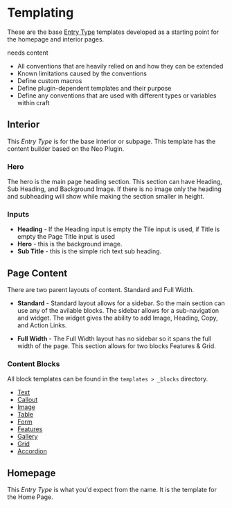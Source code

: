 # Templating
These are the base [Entry Type](https://docs.craftcms.com/v3/sections-and-entries.html#entry-types) templates developed as a starting point for the homepage and interior pages.

needs content
- All conventions that are heavily relied on and how they can be extended
- Known limitations caused by the conventions
- Define custom macros
- Define plugin-dependent templates and their purpose
- Define any conventions that are used with different types or variables within craft


## Interior
This *Entry Type* is for the base interior or subpage. This template has the content builder based on the Neo Plugin.

### Hero
The hero is the main page heading section. This section can have Heading, Sub Heading, and Background Image.  If there is no image only the heading and subheading will show while making the section smaller in height. 

### Inputs

* **Heading** -
If the Heading input is empty the Tile input is used, if Title is empty the Page Title input is used
* **Hero** - this is the background image.
* **Sub Title** - this is the simple rich text sub heading.


## Page Content
There are two parent layouts of content.  Standard and Full Width.
* **Standard** - Standard layout allows for a sidebar. So the main section can use any of the avilable blocks. The sidebar allows for a sub-navigation and widget. The widget gives the ability to add Image, Heading, Copy, and Action Links.

* **Full Width** - The Full Width layout has no sidebar so it spans the full width of the page. This section allows for two blocks Features & Grid.

### Content Blocks
All block templates can be found in the `templates > _blocks` directory.
* [Text](/templates/text.md)
* [Callout](/templates/callout.md)
* [Image](/templates/image.md)
* [Table](/templates/table.md)
* [Form](/templates/form.md)
* [Features](/templates/features.md)
* [Gallery](/templates/gallery.md)
* [Grid](/templates/grid.md)
* [Accordion](/templates/accordion.md)



## Homepage
This *Entry Type* is what you'd expect from the name. It is the template for the Home Page.

<Bit/>